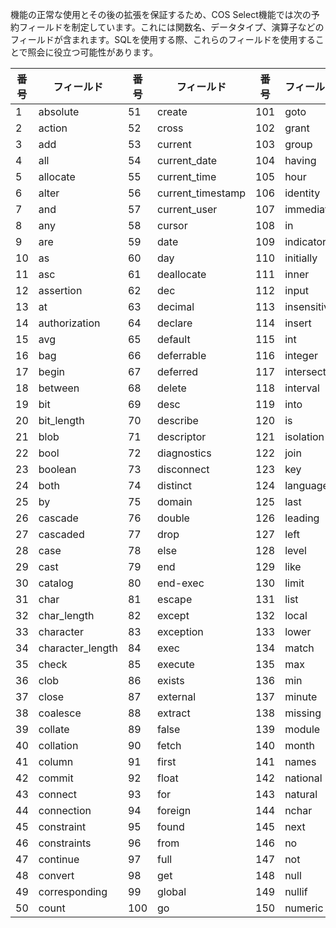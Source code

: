 

機能の正常な使用とその後の拡張を保証するため、COS Select機能では次の予約フィールドを制定しています。これには関数名、データタイプ、演算子などのフィールドが含まれます。SQLを使用する際、これらのフィールドを使用することで照会に役立つ可能性があります。

| 番号 | フィールド             | 番号 | フィールド              | 番号 | フィールド        | 番号 | フィールド         | 番号 | フィールド            |
| ---- | ---------------- | ---- | ----------------- | ---- | ----------- | ---- | ------------ | ---- | --------------- |
| 1    | absolute         | 51   | create            | 101  | goto        | 151  | octet_length | 201  | struct          |
| 2    | action           | 52   | cross             | 102  | grant       | 152  | of           | 202  | substring       |
| 3    | add              | 53   | current           | 103  | group       | 153  | on           | 203  | sum             |
| 4    | all              | 54   | current_date      | 104  | having      | 154  | only         | 204  | symbol          |
| 5    | allocate         | 55   | current_time      | 105  | hour        | 155  | open         | 205  | system_user     |
| 6    | alter            | 56   | current_timestamp | 106  | identity    | 156  | option       | 206  | table           |
| 7    | and              | 57   | current_user      | 107  | immediate   | 157  | or           | 207  | temporary       |
| 8    | any              | 58   | cursor            | 108  | in          | 158  | order        | 208  | then            |
| 9    | are              | 59   | date              | 109  | indicator   | 159  | outer        | 209  | time            |
| 10   | as               | 60   | day               | 110  | initially   | 160  | output       | 210  | timestamp       |
| 11   | asc              | 61   | deallocate        | 111  | inner       | 161  | overlaps     | 211  | timezone_hour   |
| 12   | assertion        | 62   | dec               | 112  | input       | 162  | pad          | 212  | timezone_minute |
| 13   | at               | 63   | decimal           | 113  | insensitive | 163  | partial      | 213  | to              |
| 14   | authorization    | 64   | declare           | 114  | insert      | 164  | pivot        | 214  | trailing        |
| 15   | avg              | 65   | default           | 115  | int         | 165  | position     | 215  | transaction     |
| 16   | bag              | 66   | deferrable        | 116  | integer     | 166  | precision    | 216  | translate       |
| 17   | begin            | 67   | deferred          | 117  | intersect   | 167  | prepare      | 217  | translation     |
| 18   | between          | 68   | delete            | 118  | interval    | 168  | preserve     | 218  | trim            |
| 19   | bit              | 69   | desc              | 119  | into        | 169  | primary      | 219  | true            |
| 20   | bit_length       | 70   | describe          | 120  | is          | 170  | prior        | 220  | tuple           |
| 21   | blob             | 71   | descriptor        | 121  | isolation   | 171  | privileges   | 221  | union           |
| 22   | bool             | 72   | diagnostics       | 122  | join        | 172  | procedure    | 222  | unique          |
| 23   | boolean          | 73   | disconnect        | 123  | key         | 173  | public       | 223  | unknown         |
| 24   | both             | 74   | distinct          | 124  | language    | 174  | read         | 224  | unpivot         |
| 25   | by               | 75   | domain            | 125  | last        | 175  | real         | 225  | update          |
| 26   | cascade          | 76   | double            | 126  | leading     | 176  | references   | 226  | upper           |
| 27   | cascaded         | 77   | drop              | 127  | left        | 177  | relative     | 227  | usage           |
| 28   | case             | 78   | else              | 128  | level       | 178  | restrict     | 228  | user            |
| 29   | cast             | 79   | end               | 129  | like        | 179  | revoke       | 229  | using           |
| 30   | catalog          | 80   | end-exec          | 130  | limit       | 180  | right        | 230  | value           |
| 31   | char             | 81   | escape            | 131  | list        | 181  | rollback     | 231  | values          |
| 32   | char_length      | 82   | except            | 132  | local       | 182  | rows         | 232  | varchar         |
| 33   | character        | 83   | exception         | 133  | lower       | 183  | schema       | 233  | varying         |
| 34   | character_length | 84   | exec              | 134  | match       | 184  | scroll       | 234  | view            |
| 35   | check            | 85   | execute           | 135  | max         | 185  | second       | 235  | when            |
| 36   | clob             | 86   | exists            | 136  | min         | 186  | section      | 236  | whenever        |
| 37   | close            | 87   | external          | 137  | minute      | 187  | select       | 237  | where           |
| 38   | coalesce         | 88   | extract           | 138  | missing     | 188  | session      | 238  | with            |
| 39   | collate          | 89   | false             | 139  | module      | 189  | session_user | 239  | work            |
| 40   | collation        | 90   | fetch             | 140  | month       | 190  | set          | 240  | write           |
| 41   | column           | 91   | first             | 141  | names       | 191  | sexp         | 241  | year            |
| 42   | commit           | 92   | float             | 142  | national    | 192  | size         | 242  | zone            |
| 43   | connect          | 93   | for               | 143  | natural     | 193  | smallint     |    -  |           -      |
| 44   | connection       | 94   | foreign           | 144  | nchar       | 194  | some         |   -   |       -          |
| 45   | constraint       | 95   | found             | 145  | next        | 195  | space        |   -   |        -         |
| 46   | constraints      | 96   | from              | 146  | no          | 196  | sql          |     - |          -       |
| 47   | continue         | 97   | full              | 147  | not         | 197  | sqlcode      |  -    |       -          |
| 48   | convert          | 98   | get               | 148  | null        | 198  | sqlerror     |    -  |             -    |
| 49   | corresponding    | 99   | global            | 149  | nullif      | 199  | sqlstate     |   -   |        -         |
| 50   | count            | 100  | go                | 150  | numeric     | 200  | string       |    -  |      -           |
